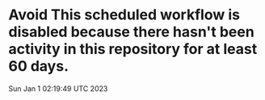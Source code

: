 # Avoid This scheduled workflow is disabled because there hasn't been activity in this repository for at least 60 days.
Sun Jan  1 02:19:49 UTC 2023
